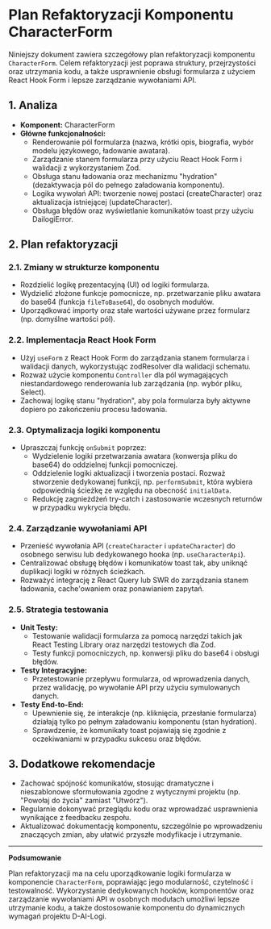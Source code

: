 # Plan Refaktoryzacji Komponentu CharacterForm

Niniejszy dokument zawiera szczegółowy plan refaktoryzacji komponentu `CharacterForm`. Celem refaktoryzacji jest poprawa struktury, przejrzystości oraz utrzymania kodu, a także usprawnienie obsługi formularza z użyciem React Hook Form i lepsze zarządzanie wywołaniami API.

## 1. Analiza

- **Komponent:** CharacterForm
- **Główne funkcjonalności:**
  - Renderowanie pól formularza (nazwa, krótki opis, biografia, wybór modelu językowego, ładowanie awatara).
  - Zarządzanie stanem formularza przy użyciu React Hook Form i walidacji z wykorzystaniem Zod.
  - Obsługa stanu ładowania oraz mechanizmu "hydration" (dezaktywacja pól do pełnego załadowania komponentu).
  - Logika wywołań API: tworzenie nowej postaci (createCharacter) oraz aktualizacja istniejącej (updateCharacter).
  - Obsługa błędów oraz wyświetlanie komunikatów toast przy użyciu DailogiError.

## 2. Plan refaktoryzacji

### 2.1. Zmiany w strukturze komponentu
- Rozdzielić logikę prezentacyjną (UI) od logiki formularza.
- Wydzielić złożone funkcje pomocnicze, np. przetwarzanie pliku awatara do base64 (funkcja `fileToBase64`), do osobnych modułów.
- Uporządkować importy oraz stałe wartości używane przez formularz (np. domyślne wartości pól).

### 2.2. Implementacja React Hook Form
- Użyj `useForm` z React Hook Form do zarządzania stanem formularza i walidacji danych, wykorzystując zodResolver dla walidacji schematu.
- Rozważ użycie komponentu `Controller` dla pól wymagających niestandardowego renderowania lub zarządzania (np. wybór pliku, Select).
- Zachowaj logikę stanu "hydration", aby pola formularza były aktywne dopiero po zakończeniu procesu ładowania.

### 2.3. Optymalizacja logiki komponentu
- Upraszczaj funkcję `onSubmit` poprzez:
  - Wydzielenie logiki przetwarzania awatara (konwersja pliku do base64) do oddzielnej funkcji pomocniczej.
  - Oddzielenie logiki aktualizacji i tworzenia postaci. Rozważ stworzenie dedykowanej funkcji, np. `performSubmit`, która wybiera odpowiednią ścieżkę ze względu na obecność `initialData`.
  - Redukcję zagnieżdżeń try-catch i zastosowanie wczesnych returnów w przypadku wykrycia błędu.

### 2.4. Zarządzanie wywołaniami API
- Przenieść wywołania API (`createCharacter` i `updateCharacter`) do osobnego serwisu lub dedykowanego hooka (np. `useCharacterApi`).
- Centralizować obsługę błędów i komunikatów toast tak, aby uniknąć duplikacji logiki w różnych ścieżkach.
- Rozważyć integrację z React Query lub SWR do zarządzania stanem ładowania, cache'owaniem oraz ponawianiem zapytań.

### 2.5. Strategia testowania
- **Unit Testy:**
  - Testowanie walidacji formularza za pomocą narzędzi takich jak React Testing Library oraz narzędzi testowych dla Zod.
  - Testy funkcji pomocniczych, np. konwersji pliku do base64 i obsługi błędów.
- **Testy Integracyjne:**
  - Przetestowanie przepływu formularza, od wprowadzenia danych, przez walidację, po wywołanie API przy użyciu symulowanych danych.
- **Testy End-to-End:**
  - Upewnienie się, że interakcje (np. kliknięcia, przesłanie formularza) działają tylko po pełnym załadowaniu komponentu (stan hydration).
  - Sprawdzenie, że komunikaty toast pojawiają się zgodnie z oczekiwaniami w przypadku sukcesu oraz błędów.

## 3. Dodatkowe rekomendacje
- Zachować spójność komunikatów, stosując dramatyczne i nieszablonowe sformułowania zgodne z wytycznymi projektu (np. "Powołaj do życia" zamiast "Utwórz").
- Regularnie dokonywać przeglądu kodu oraz wprowadzać usprawnienia wynikające z feedbacku zespołu.
- Aktualizować dokumentację komponentu, szczególnie po wprowadzeniu znaczących zmian, aby ułatwić przyszłe modyfikacje i utrzymanie.

---

**Podsumowanie**

Plan refaktoryzacji ma na celu uporządkowanie logiki formularza w komponencie `CharacterForm`, poprawiając jego modularność, czytelność i testowalność. Wykorzystanie dedykowanych hooków, komponentów oraz zarządzanie wywołaniami API w osobnych modułach umożliwi lepsze utrzymanie kodu, a także dostosowanie komponentu do dynamicznych wymagań projektu D-AI-Logi. 